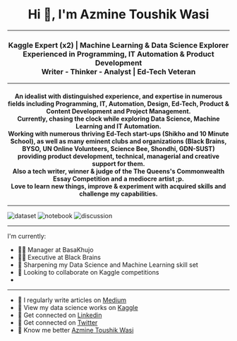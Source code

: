 <h1 align="center">Hi 👋, I'm Azmine Toushik Wasi</h1>

---
<h3 align="center">Kaggle Expert (x2) | Machine Learning & Data Science Explorer</br>
Experienced in Programming, IT Automation & Product Development</br>
Writer - Thinker - Analyst | Ed-Tech Veteran</h3>

---
<h4 align="center">
An idealist with distinguished experience, and expertise in numerous fields including Programming, IT, Automation, Design, Ed-Tech, Product & Content Development and Project Management.</br>
Currently, chasing the clock while exploring Data Science, Machine Learning and IT Automation.</br>
Working with numerous thriving Ed-Tech start-ups (Shikho and 10 Minute School), as well as many eminent clubs and organizations (Black Brains, BYSO, UN Online Volunteers, Science Bee, Shondhi, GDN-SUST) providing product development, technical, managerial and creative support for them.</br>
Also a tech writer, winner & judge of the The Queens's Commonwealth Essay Competition and a mediocre artist ;p.</br>
Love to learn new things, improve & experiment with acquired skills and challenge my capabilities.</br>
</h4>

---
![dataset](https://road-to-kaggle-grandmaster.vercel.app/api/badges/azminetoushikwasi/dataset/light)
![notebook](https://road-to-kaggle-grandmaster.vercel.app/api/badges/azminetoushikwasi/notebook/light)
![discussion](https://road-to-kaggle-grandmaster.vercel.app/api/badges/azminetoushikwasi/discussion/light)

---
I'm currently:
- 👩‍💻 Manager at BasaKhujo
- 👩‍💻 Executive at Black Brains
- 🌱 Sharpening my Data Science and Machine Learning skill set
- 👯 Looking to collaborate on Kaggle competitions
- 
---
- 📝 I regularly write articles on [Medium](https://medium.com/@azmine_wasi)
- 📝 View my data science works on [Kaggle](https://www.kaggle.com/azminetoushikwasi)
- 📄 Get connected on [Linkedin](https://www.linkedin.com/in/azmine-toushik-wasi/)
- 📄 Get connected on [Twitter](https://mobile.twitter.com/AzmineWasi)
- 📝 Know me better [Azmine Toushik Wasi](http://azminewasi.github.io/)



